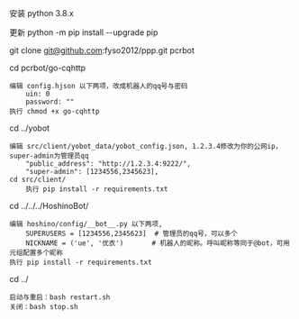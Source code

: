 安装 python 3.8.x

更新 python -m pip install --upgrade pip

git clone git@github.com:fyso2012/ppp.git pcrbot

cd pcrbot/go-cqhttp
    
    编辑 config.hjson 以下两项，改成机器人的qq号与密码
        uin: 0
        password: ""
    执行 chmod +x go-cqhttp

cd ../yobot

    编辑 src/client/yobot_data/yobot_config.json, 1.2.3.4修改为你的公网ip，super-admin为管理员qq
        "public_address": "http://1.2.3.4:9222/",
        "super-admin": [1234556,2345623],
    cd src/client/
        执行 pip install -r requirements.txt

cd ../../../HoshinoBot/

    编辑 hoshino/config/__bot__.py 以下两项, 
        SUPERUSERS = [1234556,2345623]  # 管理员的qq号，可以多个
        NICKNAME = ('ue', '优衣')       # 机器人的昵称。呼叫昵称等同于@bot，可用元组配置多个昵称
    执行 pip install -r requirements.txt

cd ../

    启动与重启：bash restart.sh
    关闭：bash stop.sh
